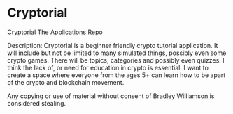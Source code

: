 # Cryptorial
Cryptorial The Applications Repo

Description:
Cryptorial is a beginner friendly crypto tutorial application. It will include but not be limited to many simulated things, possibly even some crypto games. There will be topics, categories and possibly even quizzes. I think the lack of, or need for education in crypto is essential. I want to create a space where everyone from the ages 5+ can learn how to be apart of the crypto and blockchain movement. 

Any copying or use of material without consent of Bradley Williamson is considered stealing. 
